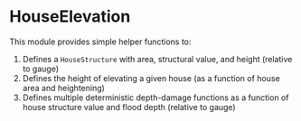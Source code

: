 # HouseElevation

This module provides simple helper functions to:

1. Defines a `HouseStructure` with area, structural value, and height (relative to gauge)
1. Defines the height of elevating a given house (as a function of house area and heightening)
1. Defines multiple deterministic depth-damage functions as a function of house structure value and flood depth (relative to gauge)
